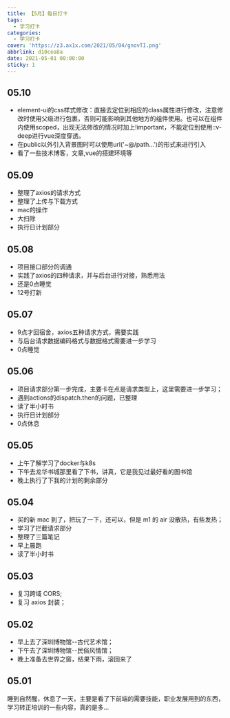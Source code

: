 ```yaml
---
title: 【5月】每日打卡
tags:
  - 学习打卡
categories:
  - 学习打卡
cover: 'https://z3.ax1x.com/2021/05/04/gnovTI.png'
abbrlink: d10cea8a
date: 2021-05-01 00:00:00
sticky: 1
---
```


## 05.10
- element-ui的css样式修改：直接去定位到相应的class属性进行修改，注意修改时使用父级进行包裹，否则可能影响到其他地方的组件使用。也可以在组件内使用scoped，出现无法修改的情况时加上!important，不能定位到使用::v-deep进行vue深度穿透。
- 在public以外引入背景图时可以使用url('~@/path...')的形式来进行引入
- 看了一些技术博客，文章,vue的搭建环境等

## 05.09
- 整理了axios的请求方式
- 整理了上传与下载方式
- mac的操作
- 大扫除
- 执行日计划部分

## 05.08
- 项目接口部分的调通
- 实践了axios的四种请求，并与后台进行对接，熟悉用法
- 还是0点睡觉
- 12号打新
## 05.07
- 9点才回宿舍，axios五种请求方式，需要实践
- 与后台请求数据编码格式与数据格式需要进一步学习
- 0点睡觉
## 05.06
- 项目请求部分第一步完成，主要卡在点是请求类型上，这里需要进一步学习；
- 遇到actions的dispatch.then的问题，已整理
- 读了半小时书
- 执行日计划部分
- 0点休息
## 05.05

- 上午了解学习了docker与k8s
- 下午去龙华书城那里看了下书，讲真，它是我见过最好看的图书馆
- 晚上执行了下我的计划的剩余部分
## 05.04

- 买的新 mac 到了，把玩了一下，还可以，但是 m1 的 air 没散热，有些发热；
- 学习了拦截请求部分
- 整理了三篇笔记
- 早上晨跑
- 读了半小时书

## 05.03

- 复习跨域 CORS;
- 复习 axios 封装；

## 05.02

- 早上去了深圳博物馆--古代艺术馆；
- 下午去了深圳博物馆--民俗风情馆；
- 晚上准备去世界之窗，结果下雨，滚回来了

## 05.01

睡到自然醒，休息了一天，主要是看了下前端的需要技能，职业发展用到的东西，学习转正培训的一些内容，真的是多...

